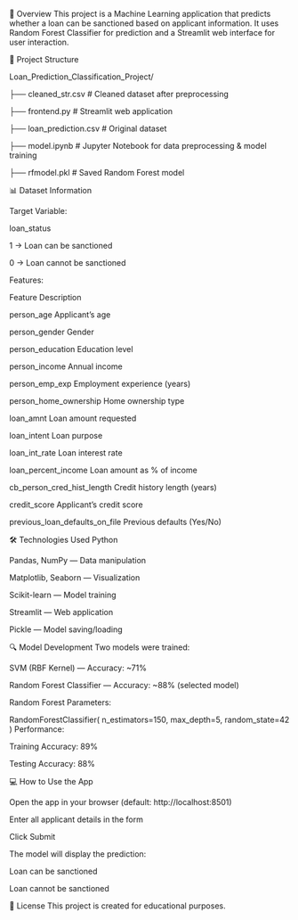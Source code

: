 📌 Overview
This project is a Machine Learning application that predicts whether a loan can be sanctioned based on applicant information.
It uses Random Forest Classifier for prediction and a Streamlit web interface for user interaction.

📂 Project Structure

Loan_Prediction_Classification_Project/


├── cleaned_str.csv           # Cleaned dataset after preprocessing

├── frontend.py               # Streamlit web application

├── loan_prediction.csv       # Original dataset

├── model.ipynb               # Jupyter Notebook for data preprocessing & model training

├── rfmodel.pkl               # Saved Random Forest model

📊 Dataset Information

Target Variable:

loan_status

1 → Loan can be sanctioned

0 → Loan cannot be sanctioned

Features:

Feature	Description


person_age	Applicant’s age

person_gender	Gender

person_education	Education level

person_income	Annual income

person_emp_exp	Employment experience (years)

person_home_ownership	Home ownership type

loan_amnt	Loan amount requested

loan_intent	Loan purpose

loan_int_rate	Loan interest rate

loan_percent_income	Loan amount as % of income

cb_person_cred_hist_length	Credit history length (years)

credit_score	Applicant’s credit score

previous_loan_defaults_on_file	Previous defaults (Yes/No)

🛠 Technologies Used
Python

Pandas, NumPy — Data manipulation

Matplotlib, Seaborn — Visualization

Scikit-learn — Model training

Streamlit — Web application

Pickle — Model saving/loading

🔍 Model Development
Two models were trained:

SVM (RBF Kernel) — Accuracy: ~71%

Random Forest Classifier — Accuracy: ~88% (selected model)

Random Forest Parameters:


RandomForestClassifier(
    n_estimators=150,
    max_depth=5,
    random_state=42
)
Performance:

Training Accuracy: 89%

Testing Accuracy: 88%

💻 How to Use the App

Open the app in your browser (default: http://localhost:8501)

Enter all applicant details in the form

Click Submit

The model will display the prediction:

Loan can be sanctioned

Loan cannot be sanctioned

📜 License
This project is created for educational purposes.
